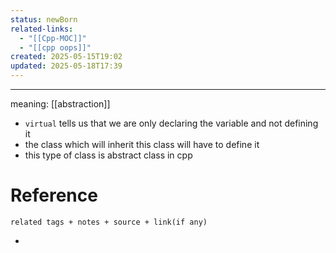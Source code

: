 ```yaml
---
status: newBorn
related-links:
  - "[[Cpp-MOC]]"
  - "[[cpp oops]]"
created: 2025-05-15T19:02
updated: 2025-05-18T17:39
---
```

---

meaning: [[abstraction]]

- `virtual` tells us that we are only declaring the variable and not defining it
- the class which will inherit this class will have to define it
- this type of class is abstract class in cpp


# Reference
`related tags + notes + source + link(if any)`
 

- 